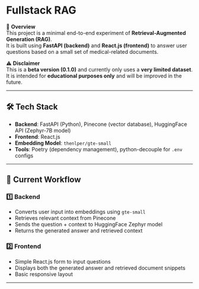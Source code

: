 # Fullstack RAG

📌 **Overview**  
This project is a minimal end-to-end experiment of **Retrieval-Augmented Generation (RAG)**.  
It is built using **FastAPI (backend)** and **React.js (frontend)** to answer user questions based on a small set of medical-related documents.  

⚠️ **Disclaimer**  
This is a **beta version (0.1.0)** and currently only uses a **very limited dataset**.  
It is intended for **educational purposes only** and will be improved in the future.

---

## 🛠️ Tech Stack

- **Backend**: FastAPI (Python), Pinecone (vector database), HuggingFace API (Zephyr-7B model)  
- **Frontend**: React.js  
- **Embedding Model**: `thenlper/gte-small`  
- **Tools**: Poetry (dependency management), python-decouple for `.env` configs  

---

## 📂 Current Workflow

### 1️⃣ Backend
- Converts user input into embeddings using `gte-small`  
- Retrieves relevant context from Pinecone  
- Sends the question + context to HuggingFace Zephyr model  
- Returns the generated answer and retrieved context  

### 2️⃣ Frontend
- Simple React.js form to input questions  
- Displays both the generated answer and retrieved document snippets  
- Basic responsive layout  

---